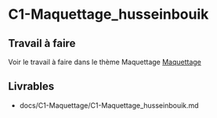 # C1-Maquettage_husseinbouik

## Travail à faire
Voir le travail à faire dans le thème Maquettage 
[Maquettage](https://github.com/solicoders/evaluation/issues/5)

## Livrables
- docs/C1-Maquettage/C1-Maquettage_husseinbouik.md 

 

